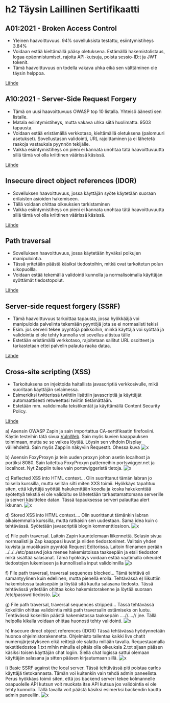 # h2 Täysin Laillinen Sertifikaatti

## A01:2021 - Broken Access Control

- Yleinen haavoittuvuus. 94% sovelluksista testattu, esiintymistiheys 3.84% 
- Voidaan estää kieltämällä pääsy oletuksena. Estämällä hakemistolistaus, logaa epäonnistumiset, rajoita API-kutsuja, poista sessio-ID:t ja JWT tokenit.
- Tämä haavoittuvuus on todella vakava uhka eikä sen välttäminen ole täysin helppoa.

[Lähde](https://owasp.org/Top10/A01_2021-Broken_Access_Control/)

## A10:2021 - Server-Side Request Forgery

- Tämä on uusi haavoittuvuus OWASP top 10 listalla. Yhteisö äänesti sen listalle.
- Matala esiintymistiheys, mutta vakava uhka siitä huolimatta. 9503 tapausta.
- Voidaan estää eristämällä verkkotaso, kieltämällä oletuksena (palomuuri asetukset). Sovellustason validointi, URL rajoittaminen ja ei lähetetä raakoja vastauksia pyynnön tekijälle.
- Vaikka esiintymistiheys on pieni ei kannata unohtaa tätä haavoittuvuutta sillä tämä voi olla kriittinen väärissä käsissä.

[Lähde](https://owasp.org/Top10/A10_2021-Server-Side_Request_Forgery_%28SSRF%29/)


## Insecure direct object references (IDOR)

- Sovelluksen haavoittuvuus, jossa käyttäjän syöte käytetään suoraan erilaisten asioiden hakemiseen. 
- Tällä voidaan ohittaa oikeuksien tarkistaminen
- Vaikka esiintymistiheys on pieni ei kannata unohtaa tätä haavoittuvuutta sillä tämä voi olla kriittinen väärissä käsissä.

[Lähde](https://portswigger.net/web-security/access-control/idor)


## Path traversal

- Sovelluksen haavoittuvuus, jossa käytetään hyväksi polkujen manipulointia.
- Tässä yritetään päästä käsiksi tiedostoihin, mitkä ovat tarkoitetun polun ulkopuollla.
- Voidaan estää tekemällä validointi kunnolla ja normalisoimalla käyttäjän syöttämät tiedostopolut.

[Lähde](https://portswigger.net/web-security/file-path-traversal)


## Server-side request forgery (SSRF)

- Tämä haavoittuvuus tarkoittaa tapausta, jossa hyökkääjä voi manipuloida palvelinta tekemään pyyntöjä jota se ei normaalisti tekisi
- Esim. jos serveri tekee pyyntöjä paikkoihin, minkä käyttäjä voi syöttää ja validointia ei ole tehty kunnolla voi sovellus altistua tälle
- Estetään eristämällä verkkotaso, rajoitetaan sallitut URL osoitteet ja tarkastetaan ettei palvelin palauta raaka dataa.

[Lähde](https://portswigger.net/web-security/ssrf)


## Cross-site scripting (XSS)

- Tarkoituksena on injektoida haitallista javascriptiä verkkosivulle, mikä suoritaan käyttäjän selaimessa.
- Esimerkiksi twitterissä twiittiin lisättiin javascriptiä ja käyttäjät automaattisesti retweettasi twiitin tietämättään.
- Estetään mm. validoimalla tekstikentät ja käyttämällä Content Security Policy.

[Lähde](https://portswigger.net/web-security/cross-site-scripting)


  a) Asensin OWASP Zapin ja sain importattua CA-sertifikaatin firefoxiini.  Käytin testeihin tätä sivua [VulnWeb](http://testphp.vulnweb.com/). Sain myös kuvien kaappauksen toimimaan, mutta se se vaikea löytää. Löysin sen vihdoin Display välilehdeltä. Sain myös Zappiin näkyviin Requestit. Ohessa kuva ![x](/images/image.png)


  b) Asensin FoxyProxyn ja tein uuden proxyn johon asetin localhost ja portiksi 8080. Sain laitettua FoxyProxyn patterneihin portswigger.net ja localhost. Nyt Zappiin tulee vain portswiggeristä tietoja. 
  ![x](/images/image2.png)

  c) Reflected XSS into HTML context... Olin suorittanut tämän labran jo toisella kurssilla, mutta selitän silti miten XXS toimii. Hyökkäys tapahtuu siten, että käyttäjä syöttää hakukenttään koodia ja koska hakukenttää  syötettyä tekstiä ei ole validoitu se lähetetään tarkastamattomana serverille ja serveri käsittelee datan. Tässä tapauksessa serveri palauttaa alert ikkunan. ![x](/images/image3.png)

  d) Stored XSS into HTML context.... Olin suorittanut tämänkin labran aikaisemmalla kurssilla, mutta ratkaisin sen uudestaan. Sama idea kuin c tehtävässä. Syötetään javascriptiä blogin kommenttiosioon. ![x](/images/image4.png)


  e) File path traversal.  Laitoin Zapin kuuntelemaan liikennettä. Selasin sivua normaalisti ja Zap kaappasi kuvat ja niiden tiedostonimet. Valitsin yhden kuvista ja muokkasin pyyntöä Request Editorissa. Laitoin filenamen perään ../../../etc/passwd joka menee hakemistoissa taaksepäin ja etsii tiedoston mikä sisältää salasanat. Tämä hyökkäys voidaan estää vaatimalla oikeudet tiedostojen lukemiseen ja kunnollisella input validoinnilla ![x](/images/image5.png)

  f) File path traversal, traversal sequences blocked... Tämä tehtävä oli samantyylinen kuin edellinen, mutta pienellä erolla. Tehtävässä e) liikuttiin hakemistossa taaksepäin ja löytää sitä kautta salasana tiedosto. Tässä tehtävässä yritetään ohittaa koko hakemistorakenne ja löytää suoraan /etc/passwd tiedosto. ![x](/images/image6.png)

  g) File path traversal, traversal sequences stripped... Tässä tehtävässä kokeiltiin ohittaa validointia mitä path traversalin estämiseks on luotu. Tehtävässä kokeiltiin päästä hakemistossa taaksepäin ....//....// jne. Tällä helpolla kikalla voidaan ohittaa huonosti tehty validointi. ![x](/images/image7.png)

  h) Insecure direct object references (IDOR) Tässä tehtävässä hyödynnetään huonoa ohjelmistorakennetta. Ohjelmisto tallentaa kaikki live chatit numerojärjestykseen eikä reittejä ole salattu millään tavalla. Requestaamalla tekstitiedostoa 1.txt mihin minulla ei pitäis olla oikeuksia 2.txt sijaan pääsen käsiksi toisen käyttäjän chat logiin. Siellä chat logissa sattui olemaan käyttäjän salasana ja sitten pääsen kirjautumaan sillä.  ![x](/images/image8.png)

  i) Basic SSRF against the local server. Tässä tehtävässä piti poistaa carlos käyttäjä tietokannasta. Tämän voi kuitenkin vain tehdä admin paneelista. Perus hyökkäys toimii siten, että jos backend serveri tekee kolmannelle osapuolelle API kutsun voit muokata itse API kutsua jos validointia ei ole tehty kunnolla. Tällä tavalla voit päästä käsiksi esimerksi backendin kautta admin paneeliin.  ![x](/images/image9.png)

  